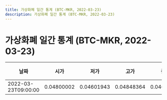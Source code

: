 ```yaml
---
title: 가상화폐 일간 통계 (BTC-MKR, 2022-03-23)
description: 가상화폐 일간 통계 (BTC-MKR, 2022-03-23)
---
```


가상화폐 일간 통계 (BTC-MKR, 2022-03-23)
===

|날짜|시가|저가|고가|종가|비고|
|--|--|--|--|--|--|
|2022-03-23T09:00:00|0.04800002|0.04601943|0.04848364|0.04656694|    |
